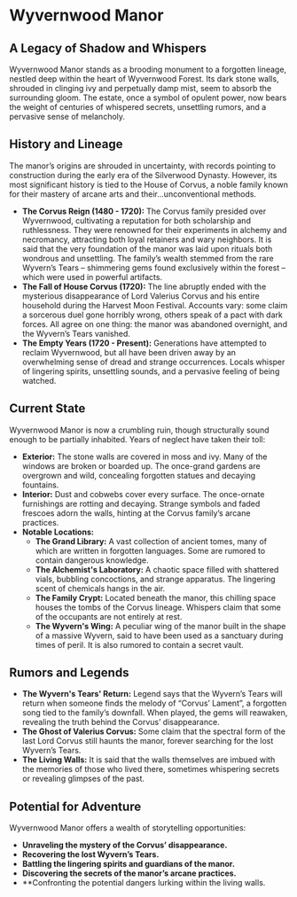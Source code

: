 # Wyvernwood Manor

## A Legacy of Shadow and Whispers

Wyvernwood Manor stands as a brooding monument to a forgotten lineage, nestled deep within the heart of Wyvernwood Forest. Its dark stone walls, shrouded in clinging ivy and perpetually damp mist, seem to absorb the surrounding gloom. The estate, once a symbol of opulent power, now bears the weight of centuries of whispered secrets, unsettling rumors, and a pervasive sense of melancholy.

## History and Lineage

The manor’s origins are shrouded in uncertainty, with records pointing to construction during the early era of the Silverwood Dynasty. However, its most significant history is tied to the House of Corvus, a noble family known for their mastery of arcane arts and their…unconventional methods. 

* **The Corvus Reign (1480 - 1720):** The Corvus family presided over Wyvernwood, cultivating a reputation for both scholarship and ruthlessness. They were renowned for their experiments in alchemy and necromancy, attracting both loyal retainers and wary neighbors. It is said that the very foundation of the manor was laid upon rituals both wondrous and unsettling.  The family’s wealth stemmed from the rare Wyvern’s Tears – shimmering gems found exclusively within the forest – which were used in powerful artifacts.
* **The Fall of House Corvus (1720):** The line abruptly ended with the mysterious disappearance of Lord Valerius Corvus and his entire household during the Harvest Moon Festival. Accounts vary: some claim a sorcerous duel gone horribly wrong, others speak of a pact with dark forces. All agree on one thing: the manor was abandoned overnight, and the Wyvern’s Tears vanished.
* **The Empty Years (1720 - Present):** Generations have attempted to reclaim Wyvernwood, but all have been driven away by an overwhelming sense of dread and strange occurrences. Locals whisper of lingering spirits, unsettling sounds, and a pervasive feeling of being watched.

## Current State

Wyvernwood Manor is now a crumbling ruin, though structurally sound enough to be partially inhabited.  Years of neglect have taken their toll:

* **Exterior:** The stone walls are covered in moss and ivy. Many of the windows are broken or boarded up. The once-grand gardens are overgrown and wild, concealing forgotten statues and decaying fountains.
* **Interior:** Dust and cobwebs cover every surface. The once-ornate furnishings are rotting and decaying. Strange symbols and faded frescoes adorn the walls, hinting at the Corvus family’s arcane practices.
* **Notable Locations:**
    * **The Grand Library:** A vast collection of ancient tomes, many of which are written in forgotten languages. Some are rumored to contain dangerous knowledge.
    * **The Alchemist's Laboratory:** A chaotic space filled with shattered vials, bubbling concoctions, and strange apparatus. The lingering scent of chemicals hangs in the air.
    * **The Family Crypt:** Located beneath the manor, this chilling space houses the tombs of the Corvus lineage. Whispers claim that some of the occupants are not entirely at rest.
    * **The Wyvern's Wing:** A peculiar wing of the manor built in the shape of a massive Wyvern, said to have been used as a sanctuary during times of peril. It is also rumored to contain a secret vault.

## Rumors and Legends

* **The Wyvern's Tears' Return:**  Legend says that the Wyvern’s Tears will return when someone finds the melody of “Corvus’ Lament”, a forgotten song tied to the family’s downfall. When played, the gems will reawaken, revealing the truth behind the Corvus’ disappearance.
* **The Ghost of Valerius Corvus:** Some claim that the spectral form of the last Lord Corvus still haunts the manor, forever searching for the lost Wyvern’s Tears. 
* **The Living Walls:** It is said that the walls themselves are imbued with the memories of those who lived there, sometimes whispering secrets or revealing glimpses of the past.

## Potential for Adventure

Wyvernwood Manor offers a wealth of storytelling opportunities:

* **Unraveling the mystery of the Corvus’ disappearance.**
* **Recovering the lost Wyvern’s Tears.**
* **Battling the lingering spirits and guardians of the manor.**
* **Discovering the secrets of the manor’s arcane practices.**
* **Confronting the potential dangers lurking within the living walls.
